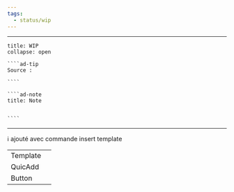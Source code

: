 ```yaml
---
tags:
  - status/wip
---
```


---
 
``````ad-example
title: WIP 
collapse: open

````ad-tip
Source : 

````

````ad-note
title: Note
 

````

``````

---
ℹ️ ajouté avec commande insert template 

|          |     |
| -------- | --- |
| Template |     |
| QuicAdd  |     |
| Button   |     |


